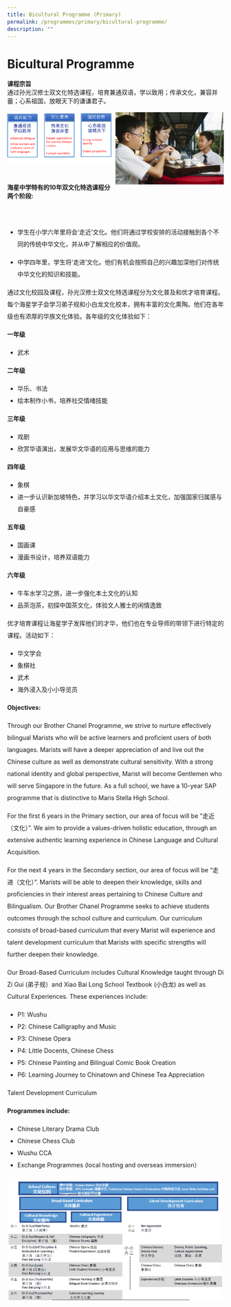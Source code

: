 ```yaml
---
title: Bicultural Programme (Primary)
permalink: /programmes/primary/bicultural-programme/
description: ""
---
```

# Bicultural Programme

<p><b>课程宗旨</b><br>
通过孙光汉修士双文化特选课程，培育兼通双语，学以致用；传承文化，兼容并蓄；心系祖国，放眼天下的谦谦君子。
<br><br>

<img src="/images/biculturediagram2023.png" align="left" style="width:50%">
<img src="/images/Bicultural%20Programme/Primary/Biculutural.jpg" align="right" style="width:50%"><br><br><br><br><br><br>

</p><div style="line-height:200%;">
        <br>
    </div><h4>海星中学特有的10年双文化特选课程分两个阶段: </h4><div style="line-height:200%;">
        <br>



*   学生在小学六年里将会‘走近’文化。他们将通过学校安排的活动接触到各个不同的传统中华文化，并从中了解相应的价值观。  
      
    
*   中学四年里，学生将‘走进’文化。他们有机会按照自己的兴趣加深他们对传统中华文化的知识和技能。

  

通过文化校园及课程，孙光汉修士双文化特选课程分为文化普及和优才培育课程。每个海星学子会学习弟子规和小白龙文化校本，拥有丰富的文化熏陶。他们在各年级也有浓厚的华族文化体验。各年级的文化体验如下：  

  

<b>一年级</b>

*   武术

  

<b>二年级</b>

*   华乐、书法
*   绘本制作小书，培养社交情绪技能

  

<b>三年级</b>

*   戏剧
*   欣赏华语演出，发展华文华语的应用与思维的能力

  

<b>四年级</b>

*   象棋
*   进一步认识新加坡特色，并学习以华文华语介绍本土文化，加强国家归属感与自豪感

  
<b>五年级</b>

*   国画课
*   漫画书设计，培养双语能力

  

<b>六年级</b>

*   牛车水学习之旅，进一步强化本土文化的认知
*   品茶泡茶，初探中国茶文化，体验文人雅士的闲情逸致

  

优才培育课程让海星学子发挥他们的才华，他们也在专业导师的带领下进行特定的课程。活动如下：  

*   华文学会
*   象棋社
*   武术
*   海外浸入及小小导览员

  

<b>Objectives:</b>

Through our Brother Chanel Programme, we strive to nurture effectively bilingual Marists who will be active learners and proficient users of both languages. Marists will have a deeper appreciation of and live out the Chinese culture as well as demonstrate cultural sensitivity. With a strong national identity and global perspective, Marist will become Gentlemen who will serve Singapore in the future. As a full school, we have a 10-year SAP programme that is distinctive to Maris Stella High School.  
  
For the first 6 years in the Primary section, our area of focus will be “走近（文化）”. We aim to provide a values-driven holistic education, through an extensive authentic learning experience in Chinese Language and Cultural Acquisition.  
  
For the next 4 years in the Secondary section, our area of focus will be “走进（文化）”. Marists will be able to deepen their knowledge, skills and proficiencies in their interest areas pertaining to Chinese Culture and Bilingualism. Our Brother Chanel Programme seeks to achieve students outcomes through the school culture and curriculum. Our curriculum consists of broad-based curriculum that every Marist will experience and talent development curriculum that Marists with specific strengths will further deepen their knowledge.  
  

Our Broad-Based Curriculum includes Cultural Knowledge taught through Di Zi Gui (弟子规）and Xiao Bai Long School Textbook (小白龙) as well as Cultural Experiences. These experiences include:  
  

*   P1: Wushu
*   P2: Chinese Calligraphy and Music
*   P3: Chinese Opera
*   P4: Little Docents, Chinese Chess
*   P5: Chinese Painting and Bilingual Comic Book Creation
*   P6: Learning Journey to Chinatown and Chinese Tea Appreciation

  

Talent Development Curriculum

  

<b>Programmes include:</b>
  

*   Chinese Literary Drama Club
*   Chinese Chess Club
*   Wushu CCA
*   Exchange Programmes (local hosting and overseas immersion）

  
<img style="width:500px" src="/images/bicultureprogram22023.png"></div>